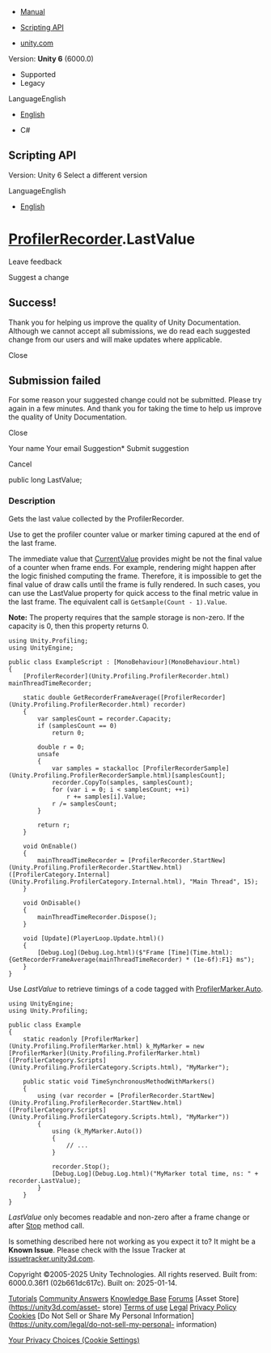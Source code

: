 [ ]()

  * [Manual](../Manual/index.html)
  * [Scripting API](../ScriptReference/index.html)

  * [unity.com](https://unity.com/)

Version: **Unity 6** (6000.0)

  * Supported
  * Legacy

LanguageEnglish

  * [English]()

  * C#

[ ](https://docs.unity3d.com)

## Scripting API

Version: Unity 6 Select a different version

LanguageEnglish

  * [English]()

#  [ProfilerRecorder](Unity.Profiling.ProfilerRecorder.html).LastValue

Leave feedback

Suggest a change

## Success!

Thank you for helping us improve the quality of Unity Documentation. Although
we cannot accept all submissions, we do read each suggested change from our
users and will make updates where applicable.

Close

## Submission failed

For some reason your suggested change could not be submitted. Please <a>try
again</a> in a few minutes. And thank you for taking the time to help us
improve the quality of Unity Documentation.

Close

Your name Your email Suggestion* Submit suggestion

Cancel

[ ]()

public long LastValue;

### Description

Gets the last value collected by the ProfilerRecorder.

Use to get the profiler counter value or marker timing capured at the end of
the last frame.  
  
The immediate value that
[CurrentValue](Unity.Profiling.ProfilerRecorder.CurrentValue.html) provides
might be not the final value of a counter when frame ends. For example,
rendering might happen after the logic finished computing the frame.
Therefore, it is impossible to get the final value of draw calls until the
frame is fully rendered. In such cases, you can use the LastValue property for
quick access to the final metric value in the last frame. The equivalent call
is `GetSample(Count - 1).Value`.  
  
**Note:** The property requires that the sample storage is non-zero. If the
capacity is 0, then this property returns 0.

    
    
    using Unity.Profiling;
    using UnityEngine;  
      
    public class ExampleScript : [MonoBehaviour](MonoBehaviour.html)
    {
        [ProfilerRecorder](Unity.Profiling.ProfilerRecorder.html) mainThreadTimeRecorder;  
      
        static double GetRecorderFrameAverage([ProfilerRecorder](Unity.Profiling.ProfilerRecorder.html) recorder)
        {
            var samplesCount = recorder.Capacity;
            if (samplesCount == 0)
                return 0;  
      
            double r = 0;
            unsafe
            {
                var samples = stackalloc [ProfilerRecorderSample](Unity.Profiling.ProfilerRecorderSample.html)[samplesCount];
                recorder.CopyTo(samples, samplesCount);
                for (var i = 0; i < samplesCount; ++i)
                    r += samples[i].Value;
                r /= samplesCount;
            }  
      
            return r;
        }  
      
        void OnEnable()
        {
            mainThreadTimeRecorder = [ProfilerRecorder.StartNew](Unity.Profiling.ProfilerRecorder.StartNew.html)([ProfilerCategory.Internal](Unity.Profiling.ProfilerCategory.Internal.html), "Main Thread", 15);
        }  
      
        void OnDisable()
        {
            mainThreadTimeRecorder.Dispose();
        }  
      
        void [Update](PlayerLoop.Update.html)()
        {
            [Debug.Log](Debug.Log.html)($"Frame [Time](Time.html): {GetRecorderFrameAverage(mainThreadTimeRecorder) * (1e-6f):F1} ms");
        }
    }
    

Use _LastValue_ to retrieve timings of a code tagged with
[ProfilerMarker.Auto](Unity.Profiling.ProfilerMarker.Auto.html).

    
    
    using UnityEngine;
    using Unity.Profiling;  
      
    public class Example
    {
        static readonly [ProfilerMarker](Unity.Profiling.ProfilerMarker.html) k_MyMarker = new [ProfilerMarker](Unity.Profiling.ProfilerMarker.html)([ProfilerCategory.Scripts](Unity.Profiling.ProfilerCategory.Scripts.html), "MyMarker");  
      
        public static void TimeSynchronousMethodWithMarkers()
        {
            using (var recorder = [ProfilerRecorder.StartNew](Unity.Profiling.ProfilerRecorder.StartNew.html)([ProfilerCategory.Scripts](Unity.Profiling.ProfilerCategory.Scripts.html), "MyMarker"))
            {
                using (k_MyMarker.Auto())
                {
                    // ...
                }  
      
                recorder.Stop();
                [Debug.Log](Debug.Log.html)("MyMarker total time, ns: " + recorder.LastValue);
            }
        }
    }
    

_LastValue_ only becomes readable and non-zero after a frame change or after
[Stop](Unity.Profiling.ProfilerRecorder.Stop.html) method call.

Is something described here not working as you expect it to? It might be a
**Known Issue**. Please check with the Issue Tracker at
[issuetracker.unity3d.com](https://issuetracker.unity3d.com).

Copyright ©2005-2025 Unity Technologies. All rights reserved. Built from:
6000.0.36f1 (02b661dc617c). Built on: 2025-01-14.

[Tutorials](https://unity3d.com/learn) [Community
Answers](https://answers.unity3d.com) [Knowledge
Base](https://support.unity3d.com/hc/en-us)
[Forums](https://forum.unity3d.com) [Asset Store](https://unity3d.com/asset-
store) [Terms of use](https://docs.unity3d.com/Manual/TermsOfUse.html)
[Legal](https://unity.com/legal) [Privacy
Policy](https://unity.com/legal/privacy-policy)
[Cookies](https://unity.com/legal/cookie-policy) [Do Not Sell or Share My
Personal Information](https://unity.com/legal/do-not-sell-my-personal-
information)

[Your Privacy Choices (Cookie Settings)](javascript:void\(0\);)


